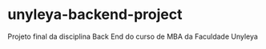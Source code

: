 # unyleya-backend-project
Projeto final da disciplina Back End do curso de MBA da Faculdade Unyleya

